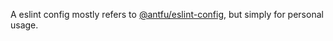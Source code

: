 A eslint config mostly refers to [@antfu/eslint-config](https://github.com/antfu/eslint-config), but simply for personal usage.